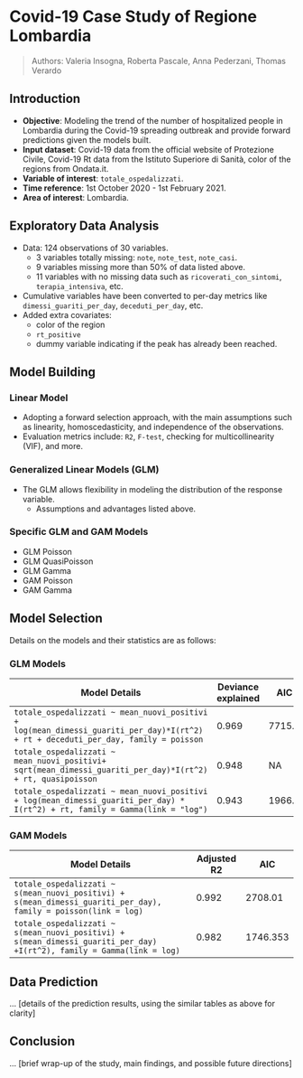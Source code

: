 # Covid-19 Case Study of Regione Lombardia

> Authors: Valeria Insogna, Roberta Pascale, Anna Pederzani, Thomas Verardo

## Introduction

- **Objective**: Modeling the trend of the number of hospitalized people in Lombardia during the Covid-19 spreading outbreak and provide forward predictions given the models built.
- **Input dataset**: Covid-19 data from the official website of Protezione Civile, Covid-19 Rt data from the Istituto Superiore di Sanità, color of the regions from Ondata.it.
- **Variable of interest**: `totale_ospedalizzati`.
- **Time reference**: 1st October 2020 - 1st February 2021.
- **Area of interest**: Lombardia.

## Exploratory Data Analysis

- Data: 124 observations of 30 variables.
  - 3 variables totally missing: `note`, `note_test`, `note_casi`.
  - 9 variables missing more than 50% of data listed above.
  - 11 variables with no missing data such as `ricoverati_con_sintomi`, `terapia_intensiva`, etc.
- Cumulative variables have been converted to per-day metrics like `dimessi_guariti_per_day`, `deceduti_per_day`, etc.
- Added extra covariates:
  - color of the region
  - `rt_positive`
  - dummy variable indicating if the peak has already been reached.

## Model Building

### Linear Model
- Adopting a forward selection approach, with the main assumptions such as linearity, homoscedasticity, and independence of the observations.
- Evaluation metrics include: `R2`, `F-test`, checking for multicollinearity (VIF), and more.

### Generalized Linear Models (GLM)
- The GLM allows flexibility in modeling the distribution of the response variable.
  - Assumptions and advantages listed above.
  
### Specific GLM and GAM Models
- GLM Poisson
- GLM QuasiPoisson
- GLM Gamma
- GAM Poisson
- GAM Gamma

## Model Selection

Details on the models and their statistics are as follows:

### GLM Models

| Model Details                                                                                                                                                  | Deviance explained | AIC   |
|----------------------------------------------------------------------------------------------------------------------------------------------------------------|---------------------|-------|
| `totale_ospedalizzati ~ mean_nuovi_positivi + log(mean_dimessi_guariti_per_day)*I(rt^2) + rt + deceduti_per_day, family = poisson`                              | 0.969               | 7715.7|
| `totale_ospedalizzati ~ mean_nuovi_positivi+ sqrt(mean_dimessi_guariti_per_day)*I(rt^2) + rt, quasipoisson`                                                    | 0.948               | NA    |
| `totale_ospedalizzati ~ mean_nuovi_positivi + log(mean_dimessi_guariti_per_day) * I(rt^2) + rt, family = Gamma(link = "log")`                                  | 0.943               | 1966.4|

### GAM Models

| Model Details                                                                                                                                                                | Adjusted R2 | AIC      |
|------------------------------------------------------------------------------------------------------------------------------------------------------------------------------|-------------|----------|
| `totale_ospedalizzati ~ s(mean_nuovi_positivi) + s(mean_dimessi_guariti_per_day), family = poisson(link = log)`                                                              | 0.992       | 2708.01  |
| `totale_ospedalizzati ~ s(mean_nuovi_positivi) + s(mean_dimessi_guariti_per_day) +I(rt^2), family = Gamma(link = log)`                                                      | 0.982       | 1746.353 |

## Data Prediction

... [details of the prediction results, using the similar tables as above for clarity]

## Conclusion

... [brief wrap-up of the study, main findings, and possible future directions]

